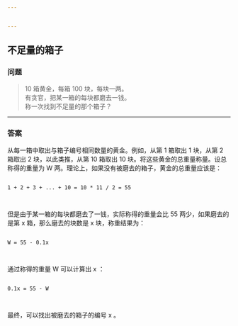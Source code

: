 ```yaml
---


---
```


<h2 id="不足量的箱子">不足量的箱子</h2>
<h3 id="问题">问题</h3>
<blockquote>
<p>10 箱黄金，每箱 100 块，每块一两。<br>
有贪官，把某一箱的每块都磨去一钱。<br>
称一次找到不足量的那个箱子？</p>
</blockquote>
<hr>
<h3 id="答案">答案</h3>
<p>从每一箱中取出与箱子编号相同数量的黄金。例如，从第 1 箱取出 1 块，从第 2 箱取出 2 块，以此类推，从第 10 箱取出 10 块。将这些黄金的总重量称量。设总称得的重量为 W 两。理论上，如果没有被磨去的箱子，黄金的总重量应该是：</p>
<pre><code>
1 + 2 + 3 + ... + 10 = 10 * 11 / 2 = 55

</code></pre>
<p>但是由于某一箱的每块都磨去了一钱，实际称得的重量会比 55 两少，如果磨去的是第 x 箱，那么磨去的块数是 x 块，称重结果为：</p>
<pre><code>
W = 55 - 0.1x

</code></pre>
<p>通过称得的重量 W 可以计算出 x ：</p>
<pre><code>
0.1x = 55 - W

</code></pre>
<p>最终，可以找出被磨去的箱子的编号 x 。</p>

